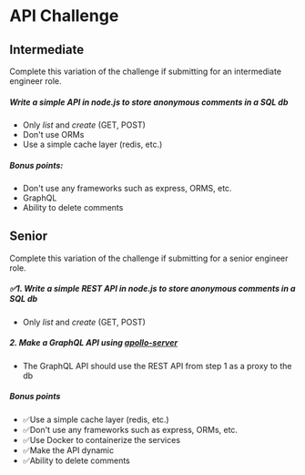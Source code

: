 # API Challenge

## Intermediate

Complete this variation of the challenge if submitting for an intermediate engineer role.

##### Write a simple API in node.js to store anonymous comments in a SQL db
- Only *list* and *create* (GET, POST)
- Don't use ORMs
- Use a simple cache layer (redis, etc.)
  
##### Bonus points:
- Don't use any frameworks such as express, ORMS, etc.
- GraphQL
- Ability to delete comments

## Senior

Complete this variation of the challenge if submitting for a senior engineer role.


##### ✅1. Write a simple REST API in node.js to store anonymous comments in a SQL db 
- Only *list* and *create* (GET, POST)

##### 2. Make a GraphQL API using [apollo-server](https://github.com/apollographql/apollo-server)
- The GraphQL API should use the REST API from step 1 as a proxy to the db

##### *Bonus points*
- ✅Use a simple cache layer (redis, etc.)
- ✅Don't use any frameworks such as express, ORMs, etc.
- ✅Use Docker to containerize the services
- ✅Make the API dynamic
- ✅Ability to delete comments
